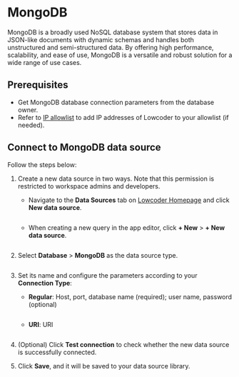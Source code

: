 # MongoDB

MongoDB is a broadly used NoSQL database system that stores data in JSON-like documents with dynamic schemas and handles both unstructured and semi-structured data. By offering high performance, scalability, and ease of use, MongoDB is a versatile and robust solution for a wide range of use cases.

## Prerequisites

* Get MongoDB database connection parameters from the database owner.
* Refer to [IP allowlist](../configure-ip-allowlists.md) to add IP addresses of Lowcoder to your allowlist (if needed).

## Connect to MongoDB data source

Follow the steps below:

1. Create a new data source in two ways. Note that this permission is restricted to workspace admins and developers.
   *   Navigate to the **Data Sources** tab on [Lowcoder Homepage](https://openblocks.dev) and click **New data source**.&#x20;

       <figure><img src="../../.gitbook/assets/db-1.PNG" alt=""><figcaption></figcaption></figure>
   *   When creating a new query in the app editor, click **+ New** > **+ New data source**.&#x20;

       <figure><img src="../../.gitbook/assets/db-2.PNG" alt=""><figcaption></figcaption></figure>
2.  Select **Database** > **MongoDB** as the data source type.&#x20;

    <figure><img src="../../.gitbook/assets/mongodb-1.PNG" alt=""><figcaption></figcaption></figure>
3. Set its name and configure the parameters according to your **Connection Type**:
   *   **Regular**: Host, port, database name (required); user name, password (optional)&#x20;

       <figure><img src="../../.gitbook/assets/mongodb-2.PNG" alt=""><figcaption></figcaption></figure>
   *   **URI**: URI&#x20;

       <figure><img src="../../.gitbook/assets/mongodb-3.PNG" alt=""><figcaption></figcaption></figure>
4. (Optional) Click **Test connection** to check whether the new data source is successfully connected.
5. Click **Save**, and it will be saved to your data source library.
